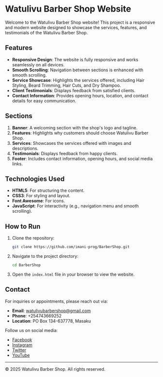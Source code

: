# Watulivu Barber Shop Website

Welcome to the Watulivu Barber Shop website! This project is a responsive and modern website designed to showcase the services, features, and testimonials of the Watulivu Barber Shop.

## Features

- **Responsive Design**: The website is fully responsive and works seamlessly on all devices.
- **Smooth Scrolling**: Navigation between sections is enhanced with smooth scrolling.
- **Service Showcase**: Highlights the services offered, including Hair Styling, Beard Trimming, Hair Cuts, and Dry Shampoo.
- **Client Testimonials**: Displays feedback from satisfied clients.
- **Contact Information**: Provides opening hours, location, and contact details for easy communication.

## Sections

1. **Banner**: A welcoming section with the shop's logo and tagline.
2. **Features**: Highlights why customers should choose Watulivu Barber Shop.
3. **Services**: Showcases the services offered with images and descriptions.
4. **Testimonials**: Displays feedback from happy clients.
5. **Footer**: Includes contact information, opening hours, and social media links.

## Technologies Used

- **HTML5**: For structuring the content.
- **CSS3**: For styling and layout.
- **Font Awesome**: For icons.
- **JavaScript**: For interactivity (e.g., navigation menu and smooth scrolling).

## How to Run

1. Clone the repository:
   ```bash
   git clone https://github.com/imani-prog/BarberShop.git
   ```
2. Navigate to the project directory:
   ```bash
   cd BarberShop
   ```
3. Open the `index.html` file in your browser to view the website.

## Contact

For inquiries or appointments, please reach out via:
- **Email**: watulivubarbershop@gmail.com
- **Phone**: +254743669252
- **Location**: PO Box 134-637778, Masaku

Follow us on social media:
- [Facebook](#)
- [Instagram](#)
- [Twitter](#)
- [YouTube](#)

---

© 2025 Watulivu Barber Shop. All rights reserved.

